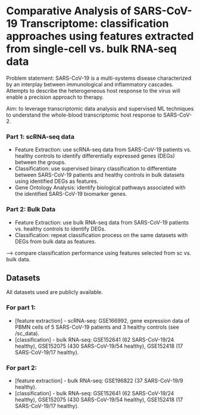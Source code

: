 # Comparative Analysis of SARS-CoV-19 Transcriptome: classification approaches using features extracted from single-cell vs. bulk RNA-seq data

Problem statement: SARS-CoV-19 is a multi-systems disease characterized by an interplay between immunological and inflammatory cascades. Attempts to describe the heterogeneous host response to the virus will enable a precision approach to therapy. 

Aim: to leverage transcriptomic data analysis and supervised ML techniques to understand the whole-blood transcriptomic host response to SARS-CoV-2. 

### Part 1: scRNA-seq data
- Feature Extraction: use scRNA-seq data from SARS-CoV-19 patients vs. healthy controls to identify differentially expressed genes (DEGs) between the groups. 
- Classification: use supervised binary classification to differentiate between SARS-CoV-19 patients and healthy controls in bulk datasets using identified DEGs as features.
- Gene Ontology Analysis: identify biological pathways associated with the identified SARS-CoV-19 biomarker genes.

### Part 2: Bulk Data
- Feature Extraction: use bulk RNA-seq data from SARS-CoV-19 patients vs. healthy controls to identify DEGs. 
- Classification: repeat classification process on the same datasets with DEGs from bulk data as features.

--> compare classification performance using features selected from sc vs. bulk data.


## Datasets
All datasets used are publicly available.
### For part 1:
- [feature extraction] - scRNA-seq: GSE166992, gene expression data of PBMN cells of 5 SARS-CoV-19 patients and 3 healthy controls (see /sc_data).
- [classification] - bulk RNA-seq: GSE152641 (62 SARS-CoV-19/24 healthy), GSE152075 (430 SARS-CoV-19/54 healthy), GSE152418 (17 SARS-CoV-19/17 healthy).
### For part 2:
- [feature extraction] - bulk RNA-seq: GSE196822 (37 SARS-CoV-19/9 healthy).
- [classification] - bulk RNA-seq: GSE152641 (62 SARS-CoV-19/24 healthy), GSE152075 (430 SARS-CoV-19/54 healthy), GSE152418 (17 SARS-CoV-19/17 healthy).


